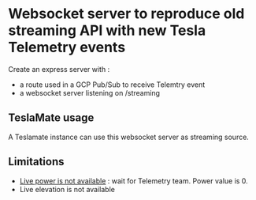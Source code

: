 # Websocket server to reproduce old streaming API with new Tesla Telemetry events

Create an express server with :

- a route used in a GCP Pub/Sub to receive Telemtry event
- a websocket server listening on /streaming

## TeslaMate usage

A Teslamate instance can use this websocket server as streaming source.

## Limitations

- [Live power is not available](https://github.com/teslamotors/fleet-telemetry/issues/170) : wait for Telemetry team. Power value is 0.
- Live elevation is not available
